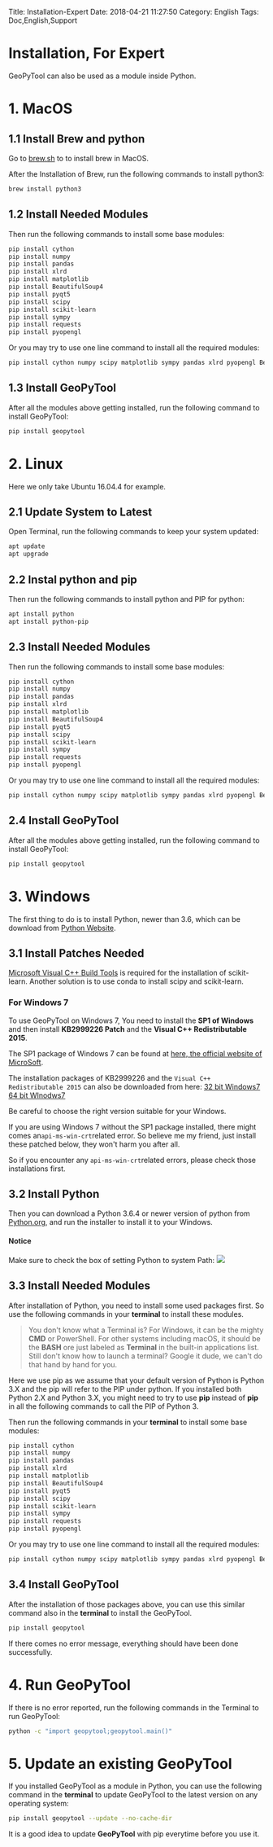 Title: Installation-Expert
Date: 2018-04-21 11:27:50
Category: English
Tags: Doc,English,Support

# Installation, For Expert 

GeoPyTool can also be used as a module inside Python.

# 1. MacOS

## 1.1 Install Brew and python

Go to [brew.sh](http://brew.sh/) to to install brew in MacOS.

After the Installation of Brew, run the following commands to install python3:
```Bash
brew install python3
```
## 1.2 Install Needed Modules

Then run the following commands to install some base modules:
```Bash
pip install cython
pip install numpy
pip install pandas
pip install xlrd
pip install matplotlib
pip install BeautifulSoup4
pip install pyqt5
pip install scipy
pip install scikit-learn
pip install sympy
pip install requests
pip install pyopengl
```

Or you may try to use one line command to install all the required modules:
```Bash
pip install cython numpy scipy matplotlib sympy pandas xlrd pyopengl BeautifulSoup4 pyqt5 scikit-learn requests
```
## 1.3 Install GeoPyTool

After all the modules above getting installed, run the following command to install GeoPyTool:
```Bash
pip install geopytool
```


# 2. Linux
Here we only take Ubuntu 16.04.4 for example.

## 2.1 Update System to Latest

Open Terminal, run the following commands to keep your system updated:
```Bash
apt update
apt upgrade
```
## 2.2 Instal python and pip
Then run the following commands to install python and PIP for python:
```Bash
apt install python
apt install python-pip
```


## 2.3 Install Needed Modules

Then run the following commands to install some base modules:
```Bash
pip install cython
pip install numpy
pip install pandas
pip install xlrd
pip install matplotlib
pip install BeautifulSoup4
pip install pyqt5
pip install scipy
pip install scikit-learn
pip install sympy
pip install requests
pip install pyopengl
```
Or you may try to use one line command to install all the required modules:
```Bash
pip install cython numpy scipy matplotlib sympy pandas xlrd pyopengl BeautifulSoup4 pyqt5 scikit-learn requests
```
## 2.4 Install GeoPyTool

After all the modules above getting installed, run the following command to install GeoPyTool:
```Bash
pip install geopytool
```


# 3. Windows
The first thing to do is to install Python, newer than 3.6, which can be download from [Python Website](https://www.python.org/downloads/).

## 3.1 Install Patches Needed

[Microsoft Visual C++ Build Tools](https://visualstudio.microsoft.com/visual-cpp-build-tools/) is required for the installation of scikit-learn. Another solution is to use conda to install scipy and scikit-learn.

### For Windows 7

To use GeoPyTool on Windows 7, You need to install the **SP1 of Windows** and then install **KB2999226 Patch** and the **Visual C++ Redistributable 2015**.

The SP1 package of Windows 7 can be found at [here, the official website of MicroSoft](https://support.microsoft.com/en-us/help/15090/windows-7-install-service-pack-1-sp1).

The installation packages of KB2999226 and the `Visual C++ Redistributable 2015` can also be downloaded from here: 
[32 bit Windows7 ](https://pan.baidu.com/s/1kVwSQ95)
[64 bit WInodws7 ](https://pan.baidu.com/s/1qY34ocW)


Be careful to choose the right version suitable for your Windows.

If you are using Windows 7 without the SP1 package installed, there might comes an`api-ms-win-crt`related error. So believe me my friend, just install these patched below, they won't harm you after all.

So if you encounter any `api-ms-win-crt`related errors, please check those installations first.



## 3.2 Install Python

Then you can download a Python 3.6.4 or newer version of python from [Python.org](https://www.python.org/downloads/windows/), and run the installer to install it to your Windows.

#### Notice
Make sure to check the box of setting Python to system Path:
![](https://raw.githubusercontent.com/GeoPyTool/GeoPyTool/master/img/WindowsInstallAddPythonToPath.png)




## 3.3 Install Needed Modules

After installation of Python, you need to install some used packages first.
So use the following commands in your **terminal** to install these modules.

>You don't know what a Terminal is? For Windows, it can be the mighty **CMD** or PowerShell. For other systems including macOS, it should be the **BASH** ore just labeled as **Terminal** in the built-in applications list. Still don't know how to launch a terminal? Google it dude, we can't do that hand by hand for you.


Here we use pip as we assume that your default version of Python is Python 3.X and the pip will refer to the PIP under python. If you installed both Python 2.X and Python 3.X, you might need to try to use **pip** instead of **pip** in all the following commands to call the PIP of Python 3.

Then run the following commands in your **terminal** to install some base modules:
```Bash
pip install cython
pip install numpy
pip install pandas
pip install xlrd
pip install matplotlib
pip install BeautifulSoup4
pip install pyqt5
pip install scipy
pip install scikit-learn
pip install sympy
pip install requests
pip install pyopengl
```

Or you may try to use one line command to install all the required modules:
```Bash
pip install cython numpy scipy matplotlib sympy pandas xlrd pyopengl BeautifulSoup4 pyqt5 scikit-learn requests
```

## 3.4 Install GeoPyTool
After the installation of those packages above, you can use this similar command also in the **terminal** to install the GeoPyTool.
```Bash
pip install geopytool
```

If there comes no error message, everything should have been done successfully.

# 4. Run GeoPyTool

If there is no error reported, run the following commands in the Terminal to run GeoPyTool:
```Bash
python -c "import geopytool;geopytool.main()"
```

# 5. Update an existing GeoPyTool

If you installed GeoPyTool as a module in Python, you can use the following command in the **terminal** to update GeoPyTool to the latest version on any operating system:
```Bash
pip install geopytool --update --no-cache-dir
```

It is a good idea to update **GeoPyTool** with pip everytime before you use it.


